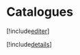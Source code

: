 # Catalogues

[!include[editer](catalogues.editer.autogen.md)]

[!include[details](catalogues.details.autogen.md)]





























